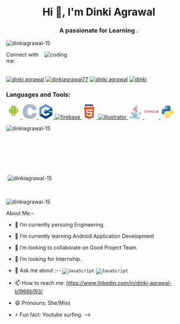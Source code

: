 <h1 align="center">Hi 👋, I'm Dinki Agrawal</h1>
<h3 align="center">A passionate for Learning .</h3>

<p align="left"> <img src="https://komarev.com/ghpvc/?username=dinkiagrawal-15&label=Profile%20views&color=0e75b6&style=flat" alt="dinkiagrawal-15" /> </p>
<img align="right" alt="coding" width="400" src="https://media.giphy.com/media/zruQbn0E0eva8/giphy.gif" alt="DinkiAgrawal-15" /)(/p)



<h3 align="left">Connect with me:</h3><br><br>
<p align="left">
<a href="https://linkedin.com/in/dinki agrawal" target="blank"><img align="center" src="https://cdn.jsdelivr.net/npm/simple-icons@3.0.1/icons/linkedin.svg" alt="dinki agrawal" height="30" width="40" /></a>
 <a href="https://www.leetcode.com/dinkiagrawal77" target="blank"><img align="center" src="https://cdn.jsdelivr.net/npm/simple-icons@3.0.1/icons/leetcode.svg" alt="dinkiagrawal77" height="30" width="40" /></a>
<a href="https://www.hackerearth.com/dinki agrawal" target="blank"><img align="center" src="https://cdn.jsdelivr.net/npm/simple-icons@3.0.1/icons/hackerearth.svg" alt="dinki agrawal" height="30" width="40" /></a>
<a href="https://auth.geeksforgeeks.org/user/dinki" target="blank"><img align="center" src="https://cdn.jsdelivr.net/npm/simple-icons@3.0.1/icons/geeksforgeeks.svg" alt="dinki" height="30" width="40" /></a>
</p>

<h3 align="left">Languages and Tools:</h3>
<p align="left"> <a href="https://developer.android.com" target="_blank"> 
  <img src="https://raw.githubusercontent.com/devicons/devicon/master/icons/android/android-original-wordmark.svg" alt="android" width="40" height="40"/> </a> <a href="https://www.cprogramming.com/" target="_blank"> 
  <img src="https://raw.githubusercontent.com/devicons/devicon/master/icons/c/c-original.svg" alt="c" width="40" height="40"/> </a> <a href="https://www.w3schools.com/cpp/" target="_blank"> <img src="https://raw.githubusercontent.com/devicons/devicon/master/icons/cplusplus/cplusplus-original.svg" alt="cplusplus" width="40" height="40"/> </a> <a href="https://firebase.google.com/" target="_blank"> <img src="https://www.vectorlogo.zone/logos/firebase/firebase-icon.svg" alt="firebase" width="40" height="40"/> </a> <a href="https://www.w3.org/html/" target="_blank"> <img src="https://raw.githubusercontent.com/devicons/devicon/master/icons/html5/html5-original-wordmark.svg" alt="html5" width="40" height="40"/> </a> <a href="https://www.adobe.com/in/products/illustrator.html" target="_blank"> <img src="https://www.vectorlogo.zone/logos/adobe_illustrator/adobe_illustrator-icon.svg" alt="illustrator" width="40" height="40"/> </a> <a href="https://www.java.com" target="_blank"> <img src="https://raw.githubusercontent.com/devicons/devicon/master/icons/java/java-original.svg" alt="java" width="40" height="40"/> </a> <a href="https://www.oracle.com/" target="_blank"> <img src="https://raw.githubusercontent.com/devicons/devicon/master/icons/oracle/oracle-original.svg" alt="oracle" width="40" height="40"/> </a> <a href="https://www.python.org" target="_blank"> <img src="https://raw.githubusercontent.com/devicons/devicon/master/icons/python/python-original.svg" alt="python" width="40" height="40"/> </a> 
</p>

<p><img align="left" src="https://github-readme-stats.vercel.app/api/top-langs?username=dinkiagrawal-15&show_icons=true&locale=en&layout=compact" alt="dinkiagrawal-15"  /></p><br><br><br><br><br><br><br>

<p>&nbsp;<img align="center" src="https://github-readme-stats.vercel.app/api?username=dinkiagrawal-15&show_icons=true&locale=en" alt="dinkiagrawal-15" /></p> <br>

<p><img align="center" src="https://github-readme-streak-stats.herokuapp.com/?user=dinkiagrawal-15&" alt="dinkiagrawal-15" /></p>



About Me:-

- 🔭 I’m currently persuing Engineering.
- 🌱 I’m currently learning Android Application Development
- 👯 I’m looking to collaborate on Good Project Team.
- 🤔 I’m looking for Internship.
- 💬 Ask me about :--
<code><img src="https://cdn.svgporn.com/logos/android-icon.svg" width="30" alt="JavaScript"></code>
<code><img src="https://cdn.svgporn.com/logos/java.svg" width="30" alt="JavaScript"></code>

- 📫 How to reach me: https://www.linkedin.com/in/dinki-agrawal-b1966b193/
- 😄 Pronouns: She/Miss
- ⚡ Fun fact: Youtube surfing.
-->
